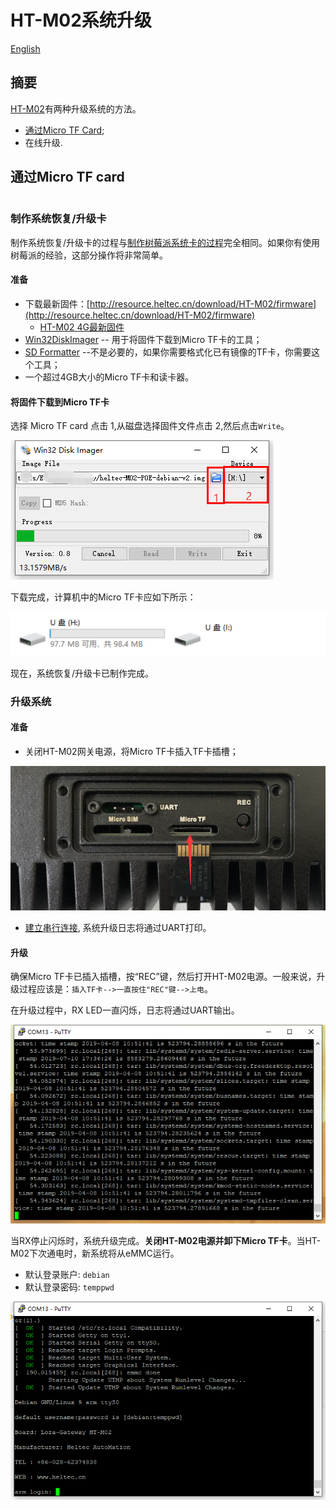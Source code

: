 # HT-M02系统升级
[English](https://heltec-automation-docs.readthedocs.io/en/latest/gateway/ht-m02_4g/system_upgrade.html)
## 摘要

[HT-M02](https://heltec.org/project/ht-m02/)有两种升级系统的方法。

- [通过Micro TF Card](#micro-tf-card);
- 在线升级.

## 通过Micro TF card

``` Warning:: 在升级过程中，不能切断HT-M02的电源，否则可能会对HT-M02网关造成永久性损坏。

```

### 制作系统恢复/升级卡

制作系统恢复/升级卡的过程与[制作树莓派系统卡的过程](https://projects.raspberrypi.org/en/projects/raspberry-pi-setting-up/2)完全相同。如果你有使用树莓派的经验，这部分操作将非常简单。

#### 准备

- 下载最新固件：[http://resource.heltec.cn/download/HT-M02/firmware](http://resource.heltec.cn/download/HT-M02/firmware)
  - [HT-M02 4G最新固件](https://resource.heltec.cn/download/HT-M02/firmware/heltec-M02-4G-debian-v2.img)
- [Win32DiskImager](http://resource.heltec.cn/download/tools/Win32DiskImager.zip) -- 用于将固件下载到Micro TF卡的工具；
- [SD Formatter](http://resource.heltec.cn/download/tools/SD_Formatter.zip) --不是必要的，如果你需要格式化已有镜像的TF卡，你需要这个工具；
- 一个超过4GB大小的Micro TF卡和读卡器。

#### 将固件下载到Micro TF卡

选择 Micro TF card 点击 1,从磁盘选择固件文件点击 2,然后点击`Write`。

![](img/system_upgrade/01.png)

下载完成，计算机中的Micro TF卡应如下所示：

![](img/system_upgrade/02.png)

现在，系统恢复/升级卡已制作完成。

### 升级系统

#### 准备

- 关闭HT-M02网关电源，将Micro TF卡插入TF卡插槽；

![](img/system_upgrade/03.png)

- [建立串行连接](https://heltec-automation.readthedocs.io/zh_CN/latest/gateway/ht-m02/quick_start_poe.html#id6), 系统升级日志将通过UART打印。

#### 升级

确保Micro TF卡已插入插槽，按“REC”键，然后打开HT-M02电源。一般来说，升级过程应该是：`插入TF卡-->一直按住"REC"键-->上电`。

在升级过程中，RX LED一直闪烁，日志将通过UART输出。

![](img/system_upgrade/04.png)

当RX停止闪烁时，系统升级完成。**关闭HT-M02电源并卸下Micro TF卡**。当HT-M02下次通电时，新系统将从eMMC运行。

- 默认登录账户: `debian`
- 默认登录密码: `temppwd`

![](img/system_upgrade/05.png)

``` Tip:: 不要忘记卸下TF卡，否则下次开机时系统将自动从TF卡运行，系统将再次升级。

```

